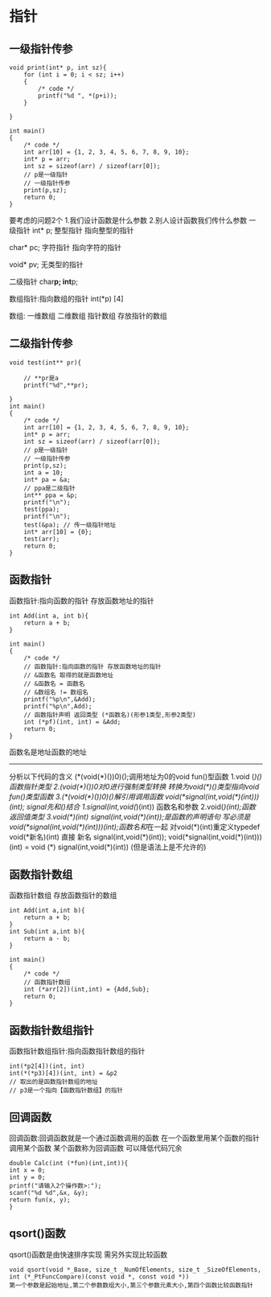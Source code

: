 # 指针

## 一级指针传参

    void print(int* p, int sz){
        for (int i = 0; i < sz; i++)
        {
            /* code */
            printf("%d ", *(p+i));
        }
        
    }

    int main()
    {
        /* code */
        int arr[10] = {1, 2, 3, 4, 5, 6, 7, 8, 9, 10};
        int* p = arr;
        int sz = sizeof(arr) / sizeof(arr[0]);
        // p是一级指针
        // 一级指针传参
        print(p,sz);
        return 0;
    }
要考虑的问题2个
1.我们设计函数是什么参数
2.别人设计函数我们传什么参数
一级指针
int* p; 整型指针 指向整型的指针

char* pc; 字符指针 指向字符的指针

void* pv; 无类型的指针

二级指针
char**p;
int**p;

数组指针:指向数组的指针
int(*p) [4]

数组:
一维数组
二维数组
指针数组 存放指针的数组

## 二级指针传参

    void test(int** pr){

        // **pr是a
        printf("%d",**pr);

    }
    int main()
    {
        /* code */
        int arr[10] = {1, 2, 3, 4, 5, 6, 7, 8, 9, 10};
        int* p = arr;
        int sz = sizeof(arr) / sizeof(arr[0]);
        // p是一级指针
        // 一级指针传参
        print(p,sz);
        int a = 10;
        int* pa = &a;
        // ppa是二级指针
        int** ppa = &p;
        printf("\n");
        test(ppa);
        printf("\n");
        test(&pa); // 传一级指针地址
        int* arr[10] = {0};
        test(arr);
        return 0;
    }

## 函数指针

函数指针:指向函数的指针 存放函数地址的指针

    int Add(int a, int b){
        return a + b;
    }

    int main()
    {
        /* code */
        // 函数指针:指向函数的指针 存放函数地址的指针
        // &函数名 取得的就是函数地址
        // &函数名 = 函数名
        // &数组名 != 数组名
        printf("%p\n",&Add);
        printf("%p\n",Add);
        // 函数指针声明 返回类型 (*函数名)(形参1类型,形参2类型)
        int (*pf)(int, int) = &Add;
        return 0;
    }
函数名是地址函数的地址

---
分析以下代码的含义
(\*(void(\*)())0)();调用地址为0的void fun()型函数
1.void (*)()函数指针类型
2.(void(\*)())0对0进行强制类型转换 转换为void(\*)()类型指向void fun()类型函数
3.(\*(void(\*)())0)()解引用调用函数
void(\*signal(int,void(\*)(int)))(int);
signal先和()结合
1.signal(int,void(*)(int)) 函数名和参数
2.void(*)(int);函数返回值类型
3.void(\*)(int) signal(int,void(\*)(int));是函数的声明语句 
写必须是void(\*signal(int,void(\*)(int)))(int);函数名和*在一起 
对void(\*)(int)重定义typedef void(\*新名)(int)
直接 新名 signal(int,void(\*)(int));
void(\*signal(int,void(\*)(int)))(int) = void (*) signal(int,void(\*)(int)) (但是语法上是不允许的)

## 函数指针数组

函数指针数组 存放函数指针的数组

    int Add(int a,int b){
        return a + b;
    }
    int Sub(int a,int b){
        return a - b;
    }

    int main()
    {
        /* code */
        // 函数指针数组
        int (*arr[2])(int,int) = {Add,Sub};    
        return 0;
    }

## 函数指针数组指针

函数指针数组指针:指向函数指针数组的指针

    int(*p2[4])(int, int)
    int(*(*p3)[4])(int, int) = &p2 
    // 取出的是函数指针数组的地址
    // p3是一个指向【函数指针数组】的指针

## 回调函数

回调函数:回调函数就是一个通过函数调用的函数 在一个函数里用某个函数的指针调用某个函数 某个函数称为回调函数 可以降低代码冗余

    double Calc(int (*fun)(int,int)){
    int x = 0;
    int y = 0;
    printf("请输入2个操作数>:");
    scanf("%d %d",&x, &y);
    return fun(x, y);
    }

## qsort()函数

qsort()函数是由快速排序实现 需另外实现比较函数

    void qsort(void *_Base, size_t _NumOfElements, size_t _SizeOfElements, int (*_PtFuncCompare)(const void *, const void *))
    第一个参数是起始地址,第二个参数数组大小,第三个参数元素大小,第四个函数比较函数指针